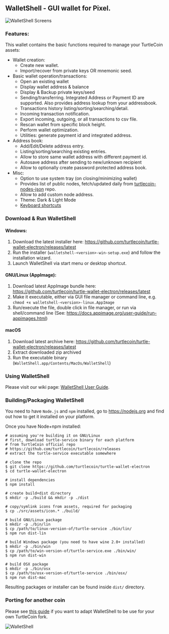 ## WalletShell - GUI wallet for Pixel.

![WalletShell Screens](https://i.imgur.com/41Ujq0S.gif "WalletShell Screens")

### Features:

This wallet contains the basic functions required to manage your TurtleCoin assets:

* Wallet creation:
  * Create new wallet.
  * Import/recover from private keys OR mnemonic seed.
* Basic wallet operation/transactions:
  * Open an existing  wallet
  * Display wallet address & balance
  * Display & Backup private keys/seed
  * Sending/transferring. Integrated Address or Payment ID are supported. Also provides address lookup from your addressbook.
  * Transactions history listing/sorting/searching/detail.
  * Incoming transaction notification.
  * Export incoming, outgoing, or all transactions to csv file.
  * Rescan wallet from specific block height.
  * Perform wallet optimization.
  * Utilities: generate payment id and integrated address.
* Address book:
  * Add/Edit/Delete address entry.
  * Listing/sorting/searching existing entries.
  * Allow to store same wallet address with different payment id.
  * Autosave address after sending to new/unknown recipient
  * Allow to optionally create password protected address book.
* Misc:
  * Option to use system tray (on closing/minimizing wallet)
  * Provides list of public nodes, fetch/updated daily from [turtlecoin-nodes-json](https://github.com/turtlecoin/turtlecoin-nodes-json) repo.
  * Allow to add custom node address.
  * Theme: Dark & Light Mode
  * [Keyboard shortcuts](docs/shortcut.md)

### Download &amp; Run WalletShell

#### Windows:
1. Download the latest installer here: https://github.com/turtlecoin/turtle-wallet-electron/releases/latest
2. Run the installer (`walletshell-<version>-win-setup.exe`) and follow the installation wizard.
3. Launch WalletShell via start menu or desktop shortcut.

#### GNU/Linux (AppImage):
1. Download latest AppImage bundle here: https://github.com/turtlecoin/turtle-wallet-electron/releases/latest
2. Make it executable, either via GUI file manager or command line, e.g. `chmod +x walletshell-<version>-linux.AppImage`
3. Run/execute the file, double click in file manager, or run via shell/command line (See: https://docs.appimage.org/user-guide/run-appimages.html)

#### macOS
1. Download latest archive here: https://github.com/turtlecoin/turtle-wallet-electron/releases/latest
2. Extract downloaded zip archived
3. Run the executable binary (`WalletShell.app/Contents/MacOs/WalletShell`)

### Using WalletShell
Please visit our wiki page: [WalletShell User Guide](../../wiki).

### Building/Packaging WalletShell
You need to have `Node.js` and `npm` installed, go to https://nodejs.org and find out how to get it installed on your platform.

Once you have Node+npm installed:
```
# assuming you're building it on GNU/Linux
# first, download turtle-service binary for each platform
# from TurtleCoin official repo
# https://github.com/turtlecoin/turtlecoin/releases
# extract the turtle-service executable somewhere

# clone the repo
$ git clone https://github.com/turtlecoin/turtle-wallet-electron
$ cd turtle-wallet-electron

# install dependencies
$ npm install

# create build+dist directory
$ mkdir -p ./build && mkdir -p ./dist

# copy/symlink icons from assets, required for packaging
$ cp ./src/assets/icon.* ./build/

# build GNU/Linux package
$ mkdir -p ./bin/lin
$ cp /path/to/linux-version-of/turtle-service ./bin/lin/
$ npm run dist-lin

# build Windows package (you need to have wine 2.0+ installed)
$ mkdir -p ./bin/win
$ cp /path/to/win-version-of/turtle-service.exe ./bin/win/
$ npm run dist-win

# build OSX package
$ mkdir -p ./bin/osx
$ cp /path/to/osx-version-of/turtle-service ./bin/osx/
$ npm run dist-mac
```

Resulting packages or installer can be found inside `dist/` directory.

### Porting for another coin
Please see [this guide](docs/porting.md) if you want to adapt WalletShell to be use for your own TurtleCoin fork.

![WalletShell](docs/walletshell.png)
